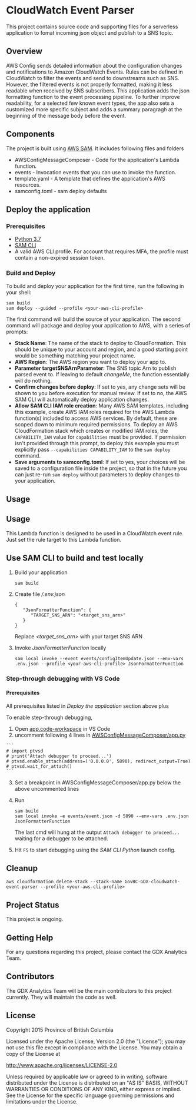 # CloudWatch Event Parser

This project contains source code and supporting files for a serverless
application to fomat incoming json object and publish to a SNS topic.

## Overview

AWS Config sends detailed information about the configuration changes and
notifications to Amazon CloudWatch Events. Rules can be defined in CloudWatch
to filter the events and send to downstreams such as SNS. However, the
filtered events is not properly formatted, making it less readable when received
by SNS subscribers. This application adds the json formatting
function to the event processing pipeline. To further improve readability, for a selected few known event types, the app also sets a customized more specific subject and adds a summary paragragh at the beginning of the message body before the event.

## Components

The project is built using [AWS SAM](https://docs.aws.amazon.com/serverless-application-model/latest/developerguide/what-is-sam.html).
It includes following files and folders

- AWSConfigMessageComposer - Code for the application's Lambda function.
- events - Invocation events that you can use to invoke the function.
- template.yaml - A template that defines the application's AWS resources.
- samconfig.toml - sam deploy defaults

## Deploy the application

### Prerequisites

- [Python 3.7](https://www.python.org/downloads/)
- [SAM CLI](https://docs.aws.amazon.com/serverless-application-model/latest/developerguide/serverless-sam-cli-install.html)
- A valid AWS CLI profile. For account that requires MFA, the profile must contain a non-expired session token.

### Build and Deploy

To build and deploy your application for the first time, run the following in your shell:

```
sam build
sam deploy --guided --profile <your-aws-cli-profile>
```

The first command will build the source of your application. The second command will package and deploy your application to AWS, with a series of prompts:

- **Stack Name**: The name of the stack to deploy to CloudFormation. This should be unique to your account and region, and a good starting point would be something matching your project name.
- **AWS Region**: The AWS region you want to deploy your app to.
- **Parameter targetSNSArnParameter**: The SNS topic Arn to publish parsed event to. If leaving to default _changeMe_, the function essentially will do nothing.
- **Confirm changes before deploy**: If set to yes, any change sets will be shown to you before execution for manual review. If set to no, the AWS SAM CLI will automatically deploy application changes.
- **Allow SAM CLI IAM role creation**: Many AWS SAM templates, including this example, create AWS IAM roles required for the AWS Lambda function(s) included to access AWS services. By default, these are scoped down to minimum required permissions. To deploy an AWS CloudFormation stack which creates or modified IAM roles, the `CAPABILITY_IAM` value for `capabilities` must be provided. If permission isn't provided through this prompt, to deploy this example you must explicitly pass `--capabilities CAPABILITY_IAM` to the `sam deploy` command.
- **Save arguments to samconfig.toml**: If set to yes, your choices will be saved to a configuration file inside the project, so that in the future you can just re-run `sam deploy` without parameters to deploy changes to your application.

## Usage

## Usage
This Lambda function is designed to be used in a CloudWatch event rule. Just 
set the rule target to this Lambda function.

## Use SAM CLI to build and test locally

1. Build your application

   ```bash
   sam build
   ```

2. Create file */.env.json*

   ```
   {
      "JsonFormatterFunction": {
         "TARGET_SNS_ARN": "<target_sns_arn>"
      }
   }
   ```
   Replace *\<target_sns_arn\>* with your target SNS ARN

3. Invoke *JsonFormatterFunction* locally

   ```
   sam local invoke --event events/configItemUpdate.json --env-vars .env.json --profile <your-aws-cli-profile> JsonFormatterFunction
   ```

### Step-through debugging with VS Code

#### Prerequisites

All prerequisites listed in _Deploy the application_ section above plus

To enable step-through debugging, 
 1. Open [app.code-workspace](./app.code-workspace) in VS Code
 2.  uncomment following 4 lines in [AWSConfigMessageComposer/app.py](./AWSConfigMessageComposer/app.py#L7)

    ```
    # import ptvsd
    # print('Attach debugger to proceed...')
    # ptvsd.enable_attach(address=('0.0.0.0', 5890), redirect_output=True)
    # ptvsd.wait_for_attach()
    ```

3.  Set a breakpoint in AWSConfigMessageComposer/app.py below the above uncommented lines
4.  Run

    ```
    sam build
    sam local invoke -e events/event.json -d 5890 --env-vars .env.json JsonFormatterFunction
    ```
    The last cmd will hung at the output `Attach debugger to proceed...` waiting for a debugger to be attached.
 5. Hit `F5` to start debugging using the *SAM CLI Python* launch config.

## Cleanup

```
aws cloudformation delete-stack --stack-name GovBC-GDX-cloudwatch-event-parser --profile <your-aws-cli-profile>
```

## Project Status

This project is ongoing.

## Getting Help

For any questions regarding this project, please contact the GDX Analytics Team.

## Contributors

The GDX Analytics Team will be the main contributors to this project currently. They will maintain the code as well.

## License

Copyright 2015 Province of British Columbia

Licensed under the Apache License, Version 2.0 (the "License");
you may not use this file except in compliance with the License.
You may obtain a copy of the License at

http://www.apache.org/licenses/LICENSE-2.0

Unless required by applicable law or agreed to in writing, software
distributed under the License is distributed on an "AS IS" BASIS,
WITHOUT WARRANTIES OR CONDITIONS OF ANY KIND, either express or implied.
See the License for the specific language governing permissions and limitations under the License.
